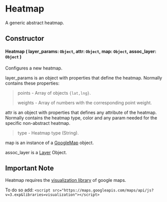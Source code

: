 # Heatmap
A generic abstract heatmap.

## Constructor

#### Heatmap ( layer_params: `Object`, attr: `Object`, map: `Object`, assoc_layer: `Object` )
 Configures a new heatmap.

 layer_params is an object with properties that define the heatmap. Normally contains these properties:

 > points - Array of objects `{lat,lng}`.
 >
 > weights - Array of numbers with the corresponding point weight.

 attr is an object with properties that defines any attribute of the heatmap. Normally contains the heatmap type, color and any param needed for the specific non-abstract heatmap.

 > type - Heatmap type (String).

 map is an instance of a [GoogleMap](https://developers.google.com/maps/documentation/javascript/reference#Map) object.

 assoc_layer is a [Layer](/docs/docs/Layers/Layer.md) Object.

 ## Important Note

 Heatmap requires the [visualization library](https://developers.google.com/maps/documentation/javascript/visualization) of google maps. 

 To do so add: `<script src="https://maps.googleapis.com/maps/api/js?v=3.exp&libraries=visualization"></script>`